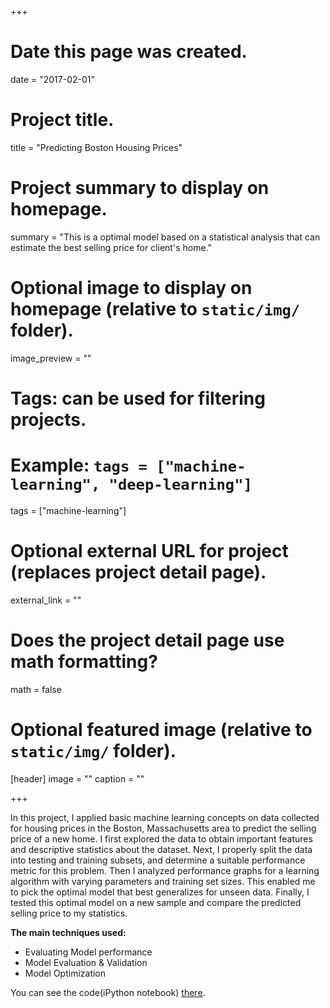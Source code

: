 +++
# Date this page was created.
date = "2017-02-01"

# Project title.
title = "Predicting Boston Housing Prices"

# Project summary to display on homepage.
summary = "This is a optimal model based on a statistical analysis that can estimate the best selling price for client's home."

# Optional image to display on homepage (relative to `static/img/` folder).
image_preview = ""

# Tags: can be used for filtering projects.
# Example: `tags = ["machine-learning", "deep-learning"]`
tags = ["machine-learning"]

# Optional external URL for project (replaces project detail page).
external_link = ""

# Does the project detail page use math formatting?
math = false

# Optional featured image (relative to `static/img/` folder).
[header]
image = ""
caption = ""

+++

In this project, I applied basic machine learning concepts on data collected for housing prices in the Boston, Massachusetts area to predict the selling price of a new home. I first explored the data to obtain important features and descriptive statistics about the dataset. Next, I properly split the data into testing and training subsets, and determine a suitable performance metric for this problem. Then I analyzed performance graphs for a learning algorithm with varying parameters and training set sizes. This enabled me to pick the optimal model that best generalizes for unseen data. Finally, I tested this optimal model on a new sample and compare the predicted selling price to my statistics.

**The main techniques used:**

- Evaluating Model performance
- Model Evaluation & Validation
- Model Optimization

You can see the code(iPython notebook) [there](https://github.com/wolegechu/Machine_Learning_Nanodegree/blob/master/1.%20Boston%20Housing%20Prices/boston_housing.ipynb).
